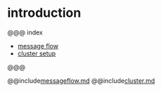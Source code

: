 # introduction


@@@ index

 * [message flow](messageflow.md)
 * [cluster setup](cluster.md)

@@@


@@include[messageflow.md](messageflow.md)
@@include[cluster.md](cluster.md)